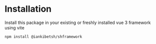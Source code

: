 # Installation

Install this package in your existing or freshly installed vue 3 framework 
using vite

```shell
npm install @iankibetsh/shframework
```


